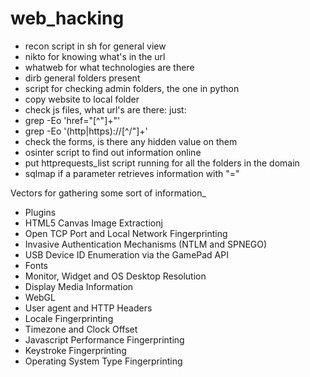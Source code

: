 # web_hacking


- recon script in sh for general view
- nikto for knowing what's in the url
- whatweb for what technologies are there
- dirb general folders present
- script for checking admin folders, the one in python
- copy website to local folder
- check js files, what url's are there:
just:
- grep -Eo 'href="[^\"]+"'  
- grep -Eo '(http|https)://[^/"]+'
- check the forms, is there any hidden value on them
- osinter script to find out information online
- put httprequests_list script running for all the folders in the domain
- sqlmap if a parameter retrieves information with "="

Vectors for gathering some sort of information_
- Plugins
- HTML5 Canvas Image Extractionj
- Open TCP Port and Local Network Fingerprinting
- Invasive Authentication Mechanisms (NTLM and SPNEGO)
- USB Device ID Enumeration via the GamePad API
- Fonts
- Monitor, Widget and OS Desktop Resolution
- Display Media Information
- WebGL
- User agent and HTTP Headers
- Locale Fingerprinting
- Timezone and Clock Offset
- Javascript Performance Fingerprinting
- Keystroke Fingerprinting
- Operating System Type Fingerprinting
